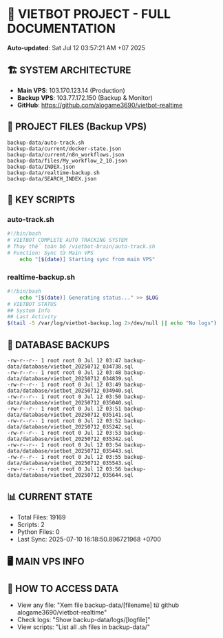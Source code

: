 # 🤖 VIETBOT PROJECT - FULL DOCUMENTATION
**Auto-updated**: Sat Jul 12 03:57:21 AM +07 2025

## 🏗️ SYSTEM ARCHITECTURE
- **Main VPS**: 103.170.123.14 (Production)
- **Backup VPS**: 103.77.172.150 (Backup & Monitor)
- **GitHub**: https://github.com/alogame3690/vietbot-realtime

## 📁 PROJECT FILES (Backup VPS)
```
backup-data/auto-track.sh
backup-data/current/docker-state.json
backup-data/current/n8n_workflows.json
backup-data/files/My_workflow_2_10.json
backup-data/INDEX.json
backup-data/realtime-backup.sh
backup-data/SEARCH_INDEX.json
```

## 🔧 KEY SCRIPTS
### auto-track.sh
```bash
#!/bin/bash
# VIETBOT COMPLETE AUTO TRACKING SYSTEM
# Thay thế toàn bộ /vietbot-brain/auto-track.sh
# Function: Sync từ Main VPS
    echo "[$(date)] Starting sync from main VPS"
```
### realtime-backup.sh
```bash
#!/bin/bash
    echo "[$(date)] Generating status..." >> $LOG
# VIETBOT STATUS
## System Info
## Last Activity
$(tail -5 /var/log/vietbot-backup.log 2>/dev/null || echo "No logs")
```

## 💾 DATABASE BACKUPS
```
-rw-r--r-- 1 root root 0 Jul 12 03:47 backup-data/database/vietbot_20250712_034738.sql
-rw-r--r-- 1 root root 0 Jul 12 03:48 backup-data/database/vietbot_20250712_034839.sql
-rw-r--r-- 1 root root 0 Jul 12 03:49 backup-data/database/vietbot_20250712_034940.sql
-rw-r--r-- 1 root root 0 Jul 12 03:50 backup-data/database/vietbot_20250712_035040.sql
-rw-r--r-- 1 root root 0 Jul 12 03:51 backup-data/database/vietbot_20250712_035141.sql
-rw-r--r-- 1 root root 0 Jul 12 03:52 backup-data/database/vietbot_20250712_035242.sql
-rw-r--r-- 1 root root 0 Jul 12 03:53 backup-data/database/vietbot_20250712_035342.sql
-rw-r--r-- 1 root root 0 Jul 12 03:54 backup-data/database/vietbot_20250712_035443.sql
-rw-r--r-- 1 root root 0 Jul 12 03:55 backup-data/database/vietbot_20250712_035543.sql
-rw-r--r-- 1 root root 0 Jul 12 03:56 backup-data/database/vietbot_20250712_035644.sql
```

## 📊 CURRENT STATE
- Total Files: 19169
- Scripts: 2
- Python Files: 0
- Last Sync: 2025-07-10 16:18:50.896721968 +0700

## 🖥️ MAIN VPS INFO


## 🚨 HOW TO ACCESS DATA
- View any file: "Xem file backup-data/[filename] từ github alogame3690/vietbot-realtime"
- Check logs: "Show backup-data/logs/[logfile]"
- View scripts: "List all .sh files in backup-data/"
